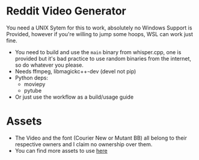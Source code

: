 # Reddit Video Generator
You need a UNIX Sytem for this to work, absolutely no Windows Support is Provided, however if you're willing to jump some hoops, WSL can work just fine.

- You need to build and use the `main` binary from whisper.cpp, one is provided but it's bad practice to use random binaries from the internet, so do whatever you please.
- Needs ffmpeg, libmagickc++-dev (devel not pip)
- Python deps:
	- moviepy
	- pytube
- Or just use the workflow as a build/usage guide

# Assets
- The Video and the font (Courier New or Mutant BB) all belong to their respective owners and I claim no ownership over them.
- You can find more assets to use [here](https://github.com/elebumm/RedditVideoMakerBot/blob/master/utils/background_videos.json)

